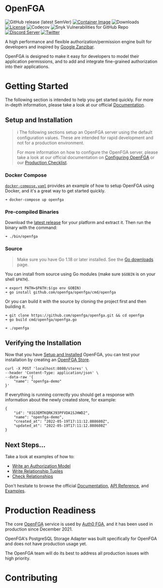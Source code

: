 # OpenFGA
![GitHub release (latest SemVer)](https://img.shields.io/github/v/release/openfga/openfga?sort=semver&color=green) [![Container Image](https://img.shields.io/github/v/release/openfga/openfga?color=blueviolet&label=container&logo=docker "Container Image")](https://hub.docker.com/r/openfga/openfga/tags) ![Downloads](https://img.shields.io/github/downloads/openfga/openfga/total.svg?style=flat&color=lightgrey) [![License](https://img.shields.io/badge/License-Apache_2.0-blue.svg)](./LICENSE)
![Codecov](https://img.shields.io/codecov/c/github/openfga/openfga) ![Snyk Vulnerabilities for GitHub Repo](https://img.shields.io/snyk/vulnerabilities/github/openfga/openfga?color=orange)
[![Discord Server](https://img.shields.io/discord/844600078504951838?color=7289da&logo=discord "Discord Server")](https://discord.com/channels/759188666072825867/930524706854031421) [![Twitter](https://img.shields.io/twitter/follow/openfga?color=%23179CF0&logo=twitter&style=flat-square "@openfga on Twitter")](https://twitter.com/openfga)

A high performance and flexible authorization/permission engine built for developers and inspired by [Google Zanzibar](https://research.google/pubs/pub48190/).

OpenFGA is designed to make it easy for developers to model their application permissions, and to add and integrate fine-grained authorization into their applications.

# Getting Started
The following section is intended to help you get started quickly. For more in-depth information, please take a look at our official [Documentation][doc].

## Setup and Installation
> ℹ️ The following sections setup an OpenFGA server using the default configuration values. These are intended for rapid development and not for a production environment.
>
> For more information on how to configure the OpenFGA server, please take a look at our official documentation on [Configuring OpenFGA][config-doc] or our [Production Checklist][prod-checklist].

### Docker Compose
[`docker-compose.yaml`](./docker-compose.yaml) provides an example of how to setup OpenFGA using Docker, and it's a great way to get started quickly.

```
➜ docker-compose up openfga
```

### Pre-compiled Binaries
Download the [latest release](https://github.com/openfga/openfga/releases/latest) for your platform and extract it. Then run the binary
with the command:
```
➜ ./bin/openfga
```

### Source
> Make sure you have Go 1.18 or later installed. See the [Go downloads](https://go.dev/dl/) page.

You can install from source using Go modules (make sure `$GOBIN` is on your shell `$PATH`).

```
➜ export PATH=$PATH:$(go env GOBIN)
➜ go install github.com/openfga/openfga/cmd/openfga
```

Or you can build it with the source by cloning the project first and then building it.

```
➜ git clone https://github.com/openfga/openfga.git && cd openfga
➜ go build cmd/openfga/openfga.go

➜ ./openfga
```

## Verifying the Installation
Now that you have [Setup and Installed](#setup-and-installation) OpenFGA, you can test your installation by creating an [OpenFGA Store](...). 

```
curl -X POST 'localhost:8080/stores' \
--header 'Content-Type: application/json' \
--data-raw '{
    "name": "openfga-demo"
}'
```
If everything is running correctly you should get a response with information about the newly created store, for example:

```
{
    "id": "01G3EMTKQRKJ93PFVDA1SJHWD2",
    "name": "openfga-demo",
    "created_at": "2022-05-19T17:11:12.888680Z",
    "updated_at": "2022-05-19T17:11:12.888680Z"
}
```
## Next Steps...
Take a look at examples of how to:

* [Write an Authorization Model](...)
* [Write Relationship Tuples](...)
* [Check Relationships](...)

Don't hesitate to browse the official [Documentation][doc], [API Reference][api], and [Examples][examples].

# Production Readiness
The core [OpenFGA](https://github.com/openfga/openfga) service is used by [Auth0 FGA](https://fga.dev), and it has been used in production since December 2021. 

OpenFGA's PostgreSQL Storage Adapter was built specifically for OpenFGA and does not have production usage yet. 

The OpenFGA team will do its best to address all production issues with high priority.

# Contributing


[doc]: https://docs.openfga.dev
[config-doc]: https://docs.openfga.dev/configuration
[examples]: https://docs.openfga.dev/examples
[api]: https://docs.openfga.dev/api
[prod-checklist]: https://docs.openfga.dev/production-checklist
